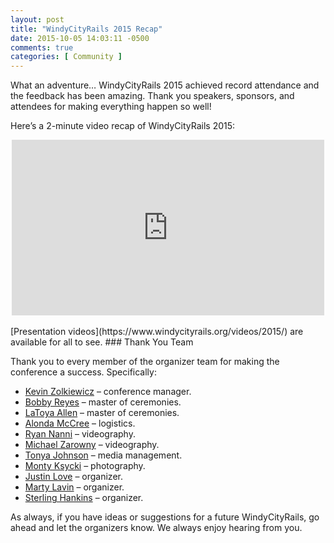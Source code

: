 ```yaml
---
layout: post
title: "WindyCityRails 2015 Recap"
date: 2015-10-05 14:03:11 -0500
comments: true
categories: [ Community ]
---
```

What an adventure… WindyCityRails 2015 achieved record attendance and the feedback has been amazing. Thank you speakers, sponsors, and attendees for making everything happen so well!

Here’s a 2-minute video recap of WindyCityRails 2015:

<center><iframe name="wcr2015-recap" src="https://player.vimeo.com/video/141427471?color=f00004&title=0&byline=0&portrait=0" width="500" height="281" frameborder="0" webkitallowfullscreen mozallowfullscreen allowfullscreen></iframe></center>
&nbsp;<br/>
[Presentation videos](https://www.windycityrails.org/videos/2015/) are available for all to see.
<!--more--> 
### Thank You Team

Thank you to every member of the organizer team for making the conference a success. Specifically:

* [Kevin Zolkiewicz](https://www.windycityrails.org/videos/2015/) – conference manager.
* [Bobby Reyes](http://twitter.com/bobbyreys) – master of ceremonies.
* [LaToya Allen](http://twitter.com/hashtaglatoya) – master of ceremonies.
* [Alonda McCree](http://twitter.com/themccreefiles) – logistics.
* [Ryan Nanni](http://ryannanni.com) – videography.
* [Michael Zarowny](https://www.linkedin.com/pub/michael-zarowny/ba/52a/28a) – videography.
* [Tonya Johnson](http://twitter.com/tonyaljohnson_) – media management.
* [Monty Ksycki](https://picasaweb.google.com/117859044250341793876) – photography.
* [Justin Love](http://twitter.com/wondible) – organizer.
* [Marty Lavin](http://www.meetup.com/ChicagoRuby/members/1345203/) – organizer.
* [Sterling Hankins](http://www.meetup.com/ChicagoRuby/members/25308002/) – organizer.

As always, if you have ideas or suggestions for a future WindyCityRails, go ahead and let the organizers know. We always enjoy hearing from you.

